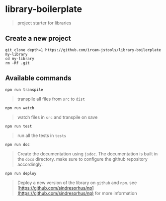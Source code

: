 # library-boilerplate

> project starter for libraries

## Create a new project

```
git clone depth=1 https://github.com/ircam-jstools/library-boilerplate my-library
cd my-library
rm -Rf .git
```

## Available commands

```
npm run transpile
```

> transpile all files from `src` to `dist`

```
npm run watch
```

> watch files in `src` and transpile on save

```
npm run test
```

> run all the tests in `tests`

```
npm run doc
```

> Create the documentation using `jsdoc`. The documentation is built in the 
> `docs` directory. make sure to configure the github repository accordingly.

```
npm run deploy
```

> Deploy a new version of the library on `github` and `npm`. see [https://github.com/sindresorhus/np](https://github.com/sindresorhus/np) for more information

